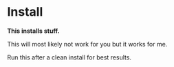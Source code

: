 # Install

**This installs stuff.**

This will most likely not work for you but it works for me.

Run this after a clean install for best results.
